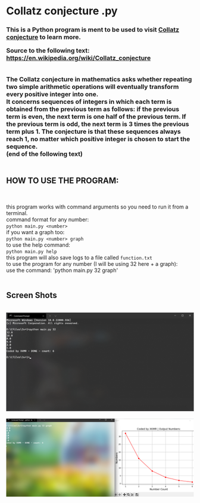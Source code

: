<h1>Collatz conjecture .py</h1>
<h3>
This is a Python program is ment to be used to visit <a href="https://en.wikipedia.org/wiki/Collatz_conjecture">Collatz conjecture</a> to learn more.<br/>

  Source to the following text: <a href="https://en.wikipedia.org/wiki/Collatz_conjecture">https://en.wikipedia.org/wiki/Collatz_conjecture</a><br/><br/>
  
  <b>
The Collatz conjecture in mathematics asks whether repeating two simple arithmetic operations will eventually transform every positive integer into one.<br/> It concerns sequences of integers in which each term is obtained from the previous term as follows: if the previous term is even, the next term is one half of the previous term. If the previous term is odd, the next term is 3 times the previous term plus 1. The conjecture is that these sequences always reach 1, no matter which positive integer is chosen to start the sequence.
  </b>
  <br/>
(end of the following text)
  <br/><br/>
  <h2>
  HOW TO USE THE PROGRAM:
  </h2>
  <br/>
  
  
  this program works with command arguments so you need to run it from a terminal.<br/>
  command format for any number:<br/>
  `python main.py <number>`<br/>
  if you want a graph too:<br/>
  `python main.py <number> graph`<br/>
  to use the help command:<br/>
  `python main.py help`
  <br/>
  this program will also save logs to a file called `function.txt`
  <br/>
  to use the program for any number (I will be using 32 here + a graph):<br/>
  use the command: 'python main.py 32 graph'
  <br/><br/>
  <h2>Screen Shots</h2>
  <br/>
  <img src="screenshots/1.png" alt="First screenshot">
  <br/><br/>
  <img src="screenshots/2.png" alt="Second screenshot">


